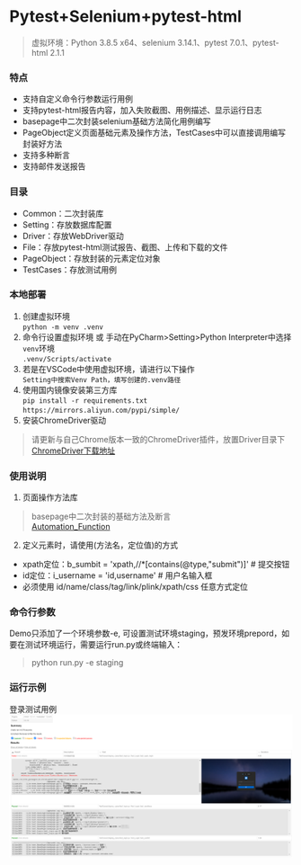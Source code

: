 # Pytest+Selenium+pytest-html
>虚拟环境：Python 3.8.5 x64、selenium 3.14.1、pytest 7.0.1、pytest-html 2.1.1
### 特点
- 支持自定义命令行参数运行用例
- 支持pytest-html报告内容，加入失败截图、用例描述、显示运行日志
- basepage中二次封装selenium基础方法简化用例编写
- PageObject定义页面基础元素及操作方法，TestCases中可以直接调用编写封装好方法
- 支持多种断言
- 支持邮件发送报告

### 目录
- Common：二次封装库
- Setting：存放数据库配置
- Driver：存放WebDriver驱动
- File：存放pytest-html测试报告、截图、上传和下载的文件
- PageObject：存放封装的元素定位对象
- TestCases：存放测试用例

### 本地部署
1. 创建虚拟环境  
`python -m venv .venv`
2. 命令行设置虚拟环境 或 手动在PyCharm>Setting>Python Interpreter中选择`venv`环境  
`.venv/Scripts/activate`
3. 若是在VSCode中使用虚拟环境，请进行以下操作  
`Setting中搜索Venv Path，填写创建的.venv路径`
4. 使用国内镜像安装第三方库  
`pip install -r requirements.txt https://mirrors.aliyun.com/pypi/simple/`
5. 安装ChromeDriver驱动  
>请更新与自己Chrome版本一致的ChromeDriver插件，放置Driver目录下  
[ChromeDriver下载地址](http://npm.taobao.org/mirrors/chromedriver/) 

### 使用说明
1. 页面操作方法库 
>basepage中二次封装的基础方法及断言  
[Automation_Function](https://cxqzok4p36.feishu.cn/sheets/shtcniVJ2sMUBzCBfIQvu2PwQfe)
2. 定义元素时，请使用(方法名，定位值)的方式
- xpath定位：b_sumbit = 'xpath,//*[contains(@type,"submit")]'  # 提交按钮
- id定位：i_username = 'id,username'   # 用户名输入框
- 必须使用 id/name/class/tag/link/plink/xpath/css 任意方式定位

### 命令行参数
Demo只添加了一个环境参数-e, 可设置测试环境staging，预发环境prepord，如要在测试环境运行，需要运行run.py或终端输入：
> python run.py -e staging

### 运行示例
登录测试用例
![image](./File/attachment/20230330173304.png)
